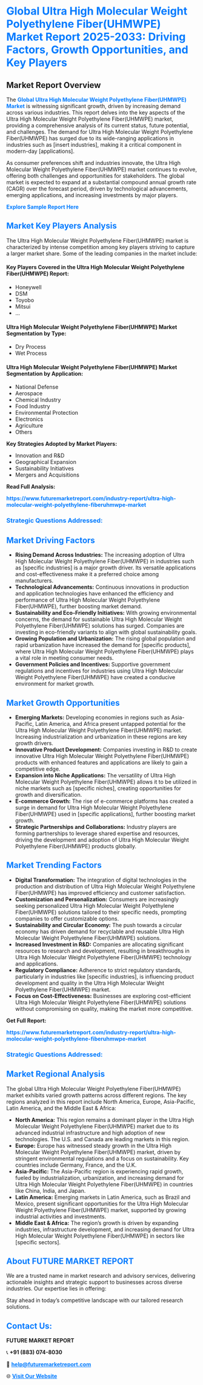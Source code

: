 <h1 style="color: #007BFF;">Global Ultra High Molecular Weight Polyethylene Fiber(UHMWPE) Market Report 2025-2033: Driving Factors, Growth Opportunities, and Key Players</h1>

<section id="overview">
<h2>Market Report Overview</h2>
<p>The <a href="https://www.futuremarketreport.com/industry-report/ultra-high-molecular-weight-polyethylene-fiberuhmwpe-market" style="color: #007BFF; text-decoration: none;"><strong>Global Ultra High Molecular Weight Polyethylene Fiber(UHMWPE) Market</strong></a> is witnessing significant growth, driven by increasing demand across various industries. This report delves into the key aspects of the Ultra High Molecular Weight Polyethylene Fiber(UHMWPE) market, providing a comprehensive analysis of its current status, future potential, and challenges. The demand for Ultra High Molecular Weight Polyethylene Fiber(UHMWPE) has surged due to its wide-ranging applications in industries such as [insert industries], making it a critical component in modern-day [applications].</p>
<p>As consumer preferences shift and industries innovate, the Ultra High Molecular Weight Polyethylene Fiber(UHMWPE) market continues to evolve, offering both challenges and opportunities for stakeholders. The global market is expected to expand at a substantial compound annual growth rate (CAGR) over the forecast period, driven by technological advancements, emerging applications, and increasing investments by major players.</p>
</section>

<section id="overview">
<p><a href="https://www.futuremarketreport.com/request-sample/reportId=101254" style="color: #007BFF; text-decoration: none;"><strong>Explore Sample Report Here</strong></a></p>
</section>

<section id="key-players">
<h2 style="color: #007BFF;">Market Key Players Analysis</h2>
<p>The Ultra High Molecular Weight Polyethylene Fiber(UHMWPE) market is characterized by intense competition among key players striving to capture a larger market share. Some of the leading companies in the market include:</p>
<h4>Key Players Covered in the Ultra High Molecular Weight Polyethylene Fiber(UHMWPE) Report:</h4>
<ul><li>Honeywell</li><li>DSM</li><li>Toyobo</li><li>Mitsui</li><li>...</li></ul>
<h4>Ultra High Molecular Weight Polyethylene Fiber(UHMWPE) Market Segmentation by Type:</h4>
<ul><li>Dry Process</li><li>Wet Process</li></ul>

<h4>Ultra High Molecular Weight Polyethylene Fiber(UHMWPE) Market Segmentation by Application:</h4>
<ul><li>National Defense</li><li>Aerospace</li><li>Chemical Industry</li><li>Food Industry</li><li>Environmental Protection</li><li>Electronics</li><li>Agriculture</li><li>Others</li></ul>
<p><strong>Key Strategies Adopted by Market Players:</strong></p>
<ul>
<li>Innovation and R&D</li>
<li>Geographical Expansion</li>
<li>Sustainability Initiatives</li>
<li>Mergers and Acquisitions</li>
</ul>
</section>

<section>
<p><strong>Read Full Analysis: </strong></p><a href="https://www.futuremarketreport.com/industry-report/ultra-high-molecular-weight-polyethylene-fiberuhmwpe-market" style="color: #007BFF; text-decoration: none;"><strong>https://www.futuremarketreport.com/industry-report/ultra-high-molecular-weight-polyethylene-fiberuhmwpe-market</strong></a>
<h3 style="color: #007BFF;">Strategic Questions Addressed:</h3>
</section>

<section id="driving-factors">
<h2 style="color: #007BFF;">Market Driving Factors</h2>
<ul>
<li><strong>Rising Demand Across Industries:</strong> The increasing adoption of Ultra High Molecular Weight Polyethylene Fiber(UHMWPE) in industries such as [specific industries] is a major growth driver. Its versatile applications and cost-effectiveness make it a preferred choice among manufacturers.</li>
<li><strong>Technological Advancements:</strong> Continuous innovations in production and application technologies have enhanced the efficiency and performance of Ultra High Molecular Weight Polyethylene Fiber(UHMWPE), further boosting market demand.</li>
<li><strong>Sustainability and Eco-Friendly Initiatives:</strong> With growing environmental concerns, the demand for sustainable Ultra High Molecular Weight Polyethylene Fiber(UHMWPE) solutions has surged. Companies are investing in eco-friendly variants to align with global sustainability goals.</li>
<li><strong>Growing Population and Urbanization:</strong> The rising global population and rapid urbanization have increased the demand for [specific products], where Ultra High Molecular Weight Polyethylene Fiber(UHMWPE) plays a vital role in meeting consumer needs.</li>
<li><strong>Government Policies and Incentives:</strong> Supportive government regulations and incentives for industries using Ultra High Molecular Weight Polyethylene Fiber(UHMWPE) have created a conducive environment for market growth.</li>
</ul>
</section>

<section id="growth-opportunities">
<h2 style="color: #007BFF;">Market Growth Opportunities</h2>
<ul>
<li><strong>Emerging Markets:</strong> Developing economies in regions such as Asia-Pacific, Latin America, and Africa present untapped potential for the Ultra High Molecular Weight Polyethylene Fiber(UHMWPE) market. Increasing industrialization and urbanization in these regions are key growth drivers.</li>
<li><strong>Innovative Product Development:</strong> Companies investing in R&D to create innovative Ultra High Molecular Weight Polyethylene Fiber(UHMWPE) products with enhanced features and applications are likely to gain a competitive edge.</li>
<li><strong>Expansion into Niche Applications:</strong> The versatility of Ultra High Molecular Weight Polyethylene Fiber(UHMWPE) allows it to be utilized in niche markets such as [specific niches], creating opportunities for growth and diversification.</li>
<li><strong>E-commerce Growth:</strong> The rise of e-commerce platforms has created a surge in demand for Ultra High Molecular Weight Polyethylene Fiber(UHMWPE) used in [specific applications], further boosting market growth.</li>
<li><strong>Strategic Partnerships and Collaborations:</strong> Industry players are forming partnerships to leverage shared expertise and resources, driving the development and adoption of Ultra High Molecular Weight Polyethylene Fiber(UHMWPE) products globally.</li>
</ul>
</section>

<section id="trending-factors">
<h2 style="color: #007BFF;">Market Trending Factors</h2>
<ul>
<li><strong>Digital Transformation:</strong> The integration of digital technologies in the production and distribution of Ultra High Molecular Weight Polyethylene Fiber(UHMWPE) has improved efficiency and customer satisfaction.</li>
<li><strong>Customization and Personalization:</strong> Consumers are increasingly seeking personalized Ultra High Molecular Weight Polyethylene Fiber(UHMWPE) solutions tailored to their specific needs, prompting companies to offer customizable options.</li>
<li><strong>Sustainability and Circular Economy:</strong> The push towards a circular economy has driven demand for recyclable and reusable Ultra High Molecular Weight Polyethylene Fiber(UHMWPE) solutions.</li>
<li><strong>Increased Investment in R&D:</strong> Companies are allocating significant resources to research and development, resulting in breakthroughs in Ultra High Molecular Weight Polyethylene Fiber(UHMWPE) technology and applications.</li>
<li><strong>Regulatory Compliance:</strong> Adherence to strict regulatory standards, particularly in industries like [specific industries], is influencing product development and quality in the Ultra High Molecular Weight Polyethylene Fiber(UHMWPE) market.</li>
<li><strong>Focus on Cost-Effectiveness:</strong> Businesses are exploring cost-efficient Ultra High Molecular Weight Polyethylene Fiber(UHMWPE) solutions without compromising on quality, making the market more competitive.</li>
</ul>
</section>

<section>
<p><strong>Get Full Report: </strong></p><a href="https://www.futuremarketreport.com/industry-report/ultra-high-molecular-weight-polyethylene-fiberuhmwpe-market" style="color: #007BFF; text-decoration: none;"><strong>https://www.futuremarketreport.com/industry-report/ultra-high-molecular-weight-polyethylene-fiberuhmwpe-market</strong></a>
<h3 style="color: #007BFF;">Strategic Questions Addressed:</h3>
</section>


<section id="regional-analysis">
<h2 style="color: #007BFF;">Market Regional Analysis</h2>
<p>The global Ultra High Molecular Weight Polyethylene Fiber(UHMWPE) market exhibits varied growth patterns across different regions. The key regions analyzed in this report include North America, Europe, Asia-Pacific, Latin America, and the Middle East & Africa:</p>
<ul>
<li><strong>North America:</strong> This region remains a dominant player in the Ultra High Molecular Weight Polyethylene Fiber(UHMWPE) market due to its advanced industrial infrastructure and high adoption of new technologies. The U.S. and Canada are leading markets in this region.</li>
<li><strong>Europe:</strong> Europe has witnessed steady growth in the Ultra High Molecular Weight Polyethylene Fiber(UHMWPE) market, driven by stringent environmental regulations and a focus on sustainability. Key countries include Germany, France, and the U.K.</li>
<li><strong>Asia-Pacific:</strong> The Asia-Pacific region is experiencing rapid growth, fueled by industrialization, urbanization, and increasing demand for Ultra High Molecular Weight Polyethylene Fiber(UHMWPE) in countries like China, India, and Japan.</li>
<li><strong>Latin America:</strong> Emerging markets in Latin America, such as Brazil and Mexico, present significant opportunities for the Ultra High Molecular Weight Polyethylene Fiber(UHMWPE) market, supported by growing industrial activities and investments.</li>
<li><strong>Middle East & Africa:</strong> The region’s growth is driven by expanding industries, infrastructure development, and increasing demand for Ultra High Molecular Weight Polyethylene Fiber(UHMWPE) in sectors like [specific sectors].</li>
</ul>
</section>

<footer>
<h2 style="color: #007BFF;">About FUTURE MARKET REPORT</h2>
<p>We are a trusted name in market research and advisory services, delivering actionable insights and strategic support to businesses across diverse industries. Our expertise lies in offering:</p>

<p>Stay ahead in today’s competitive landscape with our tailored research solutions.</p>

<h2 style="color: #007BFF;">Contact Us:</h2>
<p><strong>FUTURE MARKET REPORT</strong></p>
<p>📞 <strong>+91 (883) 074-8030</strong></p>
<p>📧 <strong><a href="mailto:help@futuremarketreport.com" style="color: #007BFF;">help@futuremarketreport.com</a></strong></p>
<p>🌐 <strong><a href="https://www.futuremarketreport.com/" style="color: #007BFF;">Visit Our Website</a></strong></p>
</footer>